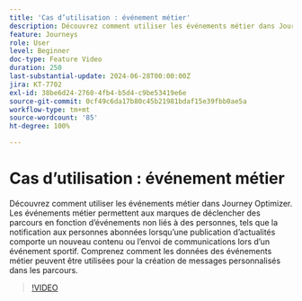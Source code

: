 ```yaml
---
title: 'Cas d’utilisation : événement métier'
description: Découvrez comment utiliser les événements métier dans Journey Optimizer. Comprenez comment les données des événements métier peuvent être utilisées pour la création de messages personnalisés dans les parcours.
feature: Journeys
role: User
level: Beginner
doc-type: Feature Video
duration: 250
last-substantial-update: 2024-06-28T00:00:00Z
jira: KT-7702
exl-id: 38be6d24-2760-4fb4-b5d4-c9be53419e6e
source-git-commit: 0cf49c6da17b80c45b21981bdaf15e39fbb0ae5a
workflow-type: tm+mt
source-wordcount: '85'
ht-degree: 100%

---
```



# Cas d’utilisation : événement métier

Découvrez comment utiliser les événements métier dans Journey Optimizer. Les événements métier permettent aux marques de déclencher des parcours en fonction d’événements non liés à des personnes, tels que la notification aux personnes abonnées lorsqu’une publication d’actualités comporte un nouveau contenu ou l’envoi de communications lors d’un événement sportif. Comprenez comment les données des événements métier peuvent être utilisées pour la création de messages personnalisés dans les parcours.

>[!VIDEO](https://video.tv.adobe.com/v/334234/?learn=on)
